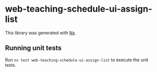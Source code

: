 # web-teaching-schedule-ui-assign-list

This library was generated with [Nx](https://nx.dev).

## Running unit tests

Run `nx test web-teaching-schedule-ui-assign-list` to execute the unit tests.
